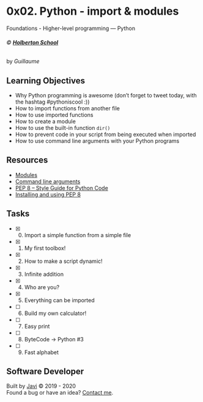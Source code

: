 # 0x02. Python - import & modules
Foundations - Higher-level programming ― Python

###### :copyright: **[Holberton School](https://www.holbertonschool.com/)**
by _Guillaume_

## Learning Objectives
* Why Python programming is awesome (don’t forget to tweet today, with the hashtag #pythoniscool :))
* How to import functions from another file
* How to use imported functions
* How to create a module
* How to use the built-in function ```dir()```
* How to prevent code in your script from being executed when imported
* How to use command line arguments with your Python programs

## Resources
* [Modules](https://docs.python.org/3.4/tutorial/modules.html)
* [Command line arguments](https://docs.python.org/3.4/tutorial/stdlib.html#command-line-arguments)
* [PEP 8 – Style Guide for Python Code](https://www.python.org/dev/peps/pep-0008/)
* [Installing and using PEP 8](https://intranet.hbtn.io/projects/231)

## Tasks
* [x] 0. Import a simple function from a simple file
* [x] 1. My first toolbox!
* [x] 2. How to make a script dynamic!
* [x] 3. Infinite addition
* [x] 4. Who are you?
* [x] 5. Everything can be imported
* [ ] 6. Build my own calculator!
* [ ] 7. Easy print
* [ ] 8. ByteCode -> Python #3
* [ ] 9. Fast alphabet

## Software Developer
Built by [Javi](https://github.com/javi0b01) :copyright: 2019 - 2020  
Found a bug or have an idea? [Contact me](https://www.linkedin.com/in/javi0b01/).
